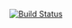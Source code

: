 [![Build Status](https://travis-ci.com/jackson-elfers/gvm.svg?branch=master)](https://travis-ci.com/jackson-elfers/gvm)
